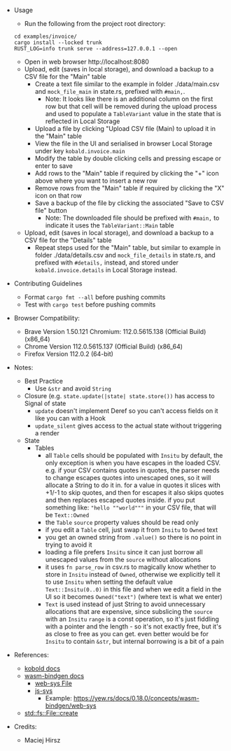 * Usage
    * Run the following from the project root directory:
    ```
    cd examples/invoice/
    cargo install --locked trunk
    RUST_LOG=info trunk serve --address=127.0.0.1 --open
    ```
    * Open in web browser http://localhost:8080
    * Upload, edit (saves in local storage), and download a backup to a CSV file for the "Main" table
        * Create a text file similar to the example in folder ./data/main.csv  and `mock_file_main` in state.rs, prefixed with `#main,`.
            * Note: It looks like there is an additional column on the first row but that cell will be removed during the upload process and used to populate a `TableVariant` value in the state that is reflected in Local Storage
        * Upload a file by clicking "Upload CSV file (Main) to upload it in the "Main" table
        * View the file in the UI and serialised in browser Local Storage under key `kobald.invoice.main`
        * Modify the table by double clicking cells and pressing escape or enter to save
        * Add rows to the "Main" table if required by clicking the "+" icon above where you want to insert a new row
        * Remove rows from the "Main" table if required by clicking the "X" icon on that row
        * Save a backup of the file by clicking the associated "Save to CSV file" button
            * Note: The downloaded file should be prefixed with `#main,` to indicate it uses the `TableVariant::Main` table
    * Upload, edit (saves in local storage), and download a backup to a CSV file for the "Details" table
        * Repeat steps used for the "Main" table, but similar to example in folder ./data/details.csv and `mock_file_details` in state.rs, and prefixed with `#details,` instead, and stored under `kobald.invoice.details` in Local Storage instead.

* Contributing Guidelines
    * Format `cargo fmt --all` before pushing commits
    * Test with `cargo test` before pushing commits

* Browser Compatibility:
    * Brave Version 1.50.121 Chromium: 112.0.5615.138 (Official Build) (x86_64)
    * Chrome Version 112.0.5615.137 (Official Build) (x86_64)
    * Firefox Version 112.0.2 (64-bit)

* Notes:
    * Best Practice
        * Use `&str` and avoid `String`
    * Closure (e.g. `state.update(|state| state.store())` has access to Signal of state
        * `update` doesn't implement Deref so you can't access fields on it like you can with a Hook
        * `update_silent` gives access to the actual state without triggering a render
    * State
        * Tables
            * all `Table` cells should be populated with `Insitu` by default, the only exception is when you have escapes in the loaded CSV. e.g. if your CSV contains quotes in quotes, the parser needs to change escapes quotes into unescaped ones, so it will allocate a String to do it in. for a value in quotes it slices with +1/-1 to skip quotes, and then for escapes it also skips quotes and then replaces escaped quotes inside. if you put something like: `"hello ""world"""` in your CSV file, that will be `Text::Owned`
            * the `Table` `source` property values should be read only
            * if you edit a `Table` cell, just swap it from `Insitu` to `Owned` text
            * you get an owned string from `.value()` so there is no point in trying to avoid it
            * loading a file prefers `Insitu` since it can just borrow all unescaped values from the `source` without allocations
            * it uses `fn parse_row` in csv.rs to magically know whether to store in `Insitu` instead of `Owned`, otherwise we explicitly tell it to use `Insitu` when setting the default value `Text::Insitu(0..0)` in this file and when we edit a field in the UI so it becomes `Owned("text")` (where text is what we enter)
            * `Text` is used instead of just String to avoid unnecessary allocations that are expensive, since subslicing the `source` with an `Insitu` `range` is a const operation, so it's just fiddling with a pointer and the length - so it's not exactly free, but it's as close to free as you can get. even better would be for `Insitu` to contain `&str`, but internal borrowing is a bit of a pain

* References:
    * [kobold docs](https://docs.rs/kobold/latest/kobold/)
    * [wasm-bindgen docs](https://rustwasm.github.io/docs/wasm-bindgen/introduction.html)
        * [web-sys File](https://rustwasm.github.io/wasm-bindgen/api/web_sys/struct.File.html#)
        * [js-sys](https://docs.rs/js-sys/latest/js_sys)
            * Example: https://yew.rs/docs/0.18.0/concepts/wasm-bindgen/web-sys
    * [std::fs::File::create](https://doc.rust-lang.org/std/fs/struct.File.html#method.create)

* Credits:
    * Maciej Hirsz
